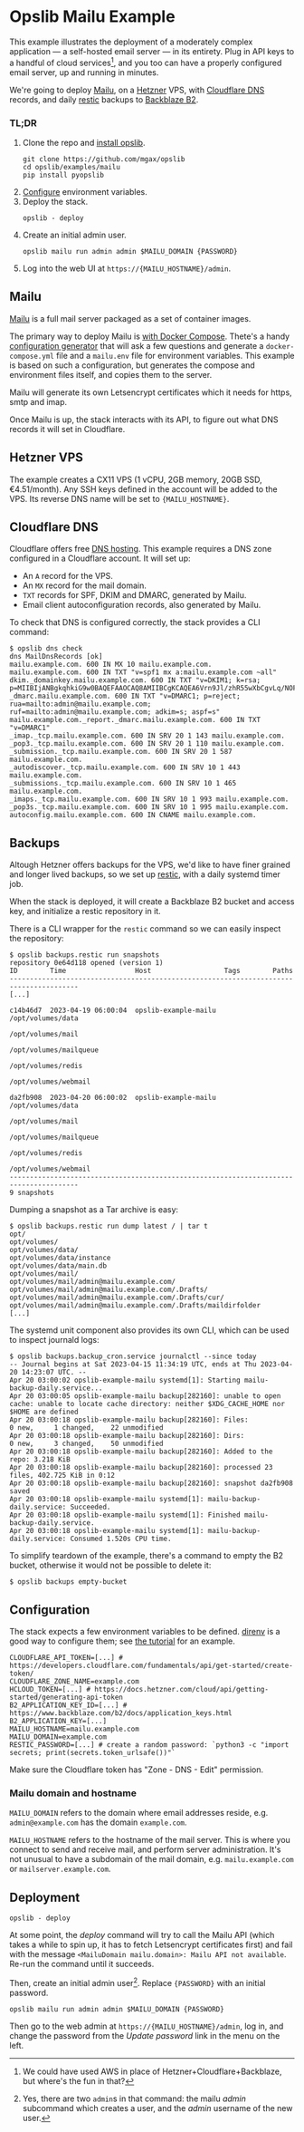 # Opslib Mailu Example

This example illustrates the deployment of a moderately complex application — a self-hosted email server — in its entirety. Plug in API keys to a handful of cloud services[^1], and you too can have a properly configured email server, up and running in minutes.

[^1]: We could have used AWS in place of Hetzner+Cloudflare+Backblaze, but where's the fun in that?

We're going to deploy [Mailu](https://mailu.io), on a [Hetzner](https://www.hetzner.com/) VPS, with [Cloudflare DNS](https://www.cloudflare.com/dns/) records, and daily [restic](https://restic.net/) backups to [Backblaze B2](https://www.backblaze.com/b2/cloud-storage.html).

### TL;DR

1. Clone the repo and [install opslib](https://pyopslib.readthedocs.io/en/latest/installation.html).
    ```shell
    git clone https://github.com/mgax/opslib
    cd opslib/examples/mailu
    pip install pyopslib
    ```
1. [Configure](#configuration) environment variables.
1. Deploy the stack.
    ```shell
    opslib - deploy
    ```
1. Create an initial admin user.
    ```shell
    opslib mailu run admin admin $MAILU_DOMAIN {PASSWORD}
    ```
1. Log into the web UI at `https://{MAILU_HOSTNAME}/admin`.

## Mailu

[Mailu](https://mailu.io) is a full mail server packaged as a set of container images.

The primary way to deploy Mailu is [with Docker Compose](https://mailu.io/2.0/compose/setup.html). Thete's a handy [configuration generator](https://setup.mailu.io/2.0/) that will ask a few questions and generate a `docker-compose.yml` file and a `mailu.env` file for environment variables. This example is based on such a configuration, but generates the compose and environment files itself, and copies them to the server.

Mailu will generate its own Letsencrypt certificates which it needs for https, smtp and imap.

Once Mailu is up, the stack interacts with its API, to figure out what DNS records it will set in Cloudflare.

## Hetzner VPS

The example creates a CX11 VPS (1 vCPU, 2GB memory, 20GB SSD, €4.51/month). Any SSH keys defined in the account will be added to the VPS. Its reverse DNS name will be set to `{MAILU_HOSTNAME}`.

## Cloudflare DNS

Cloudflare offers free [DNS hosting](https://www.cloudflare.com/dns/). This example requires a DNS zone configured in a Cloudflare account. It will set up:

* An `A` record for the VPS.
* An `MX` record for the mail domain.
* `TXT` records for SPF, DKIM and DMARC, generated by Mailu.
* Email client autoconfiguration records, also generated by Mailu.

To check that DNS is configured correctly, the stack provides a CLI command:

```
$ opslib dns check
dns MailDnsRecords [ok]
mailu.example.com. 600 IN MX 10 mailu.example.com.
mailu.example.com. 600 IN TXT "v=spf1 mx a:mailu.example.com ~all"
dkim._domainkey.mailu.example.com. 600 IN TXT "v=DKIM1; k=rsa; p=MIIBIjANBgkqhkiG9w0BAQEFAAOCAQ8AMIIBCgKCAQEA6Vrn9Jl/zhR55wXbCgvLq/NOF51oCG8dYZ/+kL6Uieodu2ofndM7syBL+rLuqiCyCK+LufQonlzSOhOM5pTQwQ1K3j5Ryn0+x7j3R+UtAELdYYWirAkuN6UDLHK8IknnnAAoeAziIW9up4X6c/8CMgofSSN0UzgZnjR3kgWsIanKSEn1ZSPRF+5LRbvlM2eV2w1N7k51ydtmknEvHt69uNdMBoqlLIU5VekrbNMtRZiXCcANhMPqYSzMWV7eiqsEOQuOW/blsolsMQLgF9LQ/07mbzWCgJKzz893EgFrMmDpB4lAQB0fwtFe9bewAUGW8tpnyrZ8RHKcDYjF0EV0pwIDAQAB"
_dmarc.mailu.example.com. 600 IN TXT "v=DMARC1; p=reject; rua=mailto:admin@mailu.example.com; ruf=mailto:admin@mailu.example.com; adkim=s; aspf=s"
mailu.example.com._report._dmarc.mailu.example.com. 600 IN TXT "v=DMARC1"
_imap._tcp.mailu.example.com. 600 IN SRV 20 1 143 mailu.example.com.
_pop3._tcp.mailu.example.com. 600 IN SRV 20 1 110 mailu.example.com.
_submission._tcp.mailu.example.com. 600 IN SRV 20 1 587 mailu.example.com.
_autodiscover._tcp.mailu.example.com. 600 IN SRV 10 1 443 mailu.example.com.
_submissions._tcp.mailu.example.com. 600 IN SRV 10 1 465 mailu.example.com.
_imaps._tcp.mailu.example.com. 600 IN SRV 10 1 993 mailu.example.com.
_pop3s._tcp.mailu.example.com. 600 IN SRV 10 1 995 mailu.example.com.
autoconfig.mailu.example.com. 600 IN CNAME mailu.example.com.
```

## Backups

Altough Hetzner offers backups for the VPS, we'd like to have finer grained and longer lived backups, so we set up [restic](https://restic.net/), with a daily systemd timer job.

When the stack is deployed, it will create a Backblaze B2 bucket and access key, and initialize a restic repository in it.

There is a CLI wrapper for the `restic` command so we can easily inspect the repository:

```
$ opslib backups.restic run snapshots
repository 0e64d118 opened (version 1)
ID        Time                 Host                  Tags        Paths
---------------------------------------------------------------------------------------
[...]

c14b46d7  2023-04-19 06:00:04  opslib-example-mailu              /opt/volumes/data
                                                                 /opt/volumes/mail
                                                                 /opt/volumes/mailqueue
                                                                 /opt/volumes/redis
                                                                 /opt/volumes/webmail

da2fb908  2023-04-20 06:00:02  opslib-example-mailu              /opt/volumes/data
                                                                 /opt/volumes/mail
                                                                 /opt/volumes/mailqueue
                                                                 /opt/volumes/redis
                                                                 /opt/volumes/webmail
---------------------------------------------------------------------------------------
9 snapshots
```

Dumping a snapshot as a Tar archive is easy:

```
$ opslib backups.restic run dump latest / | tar t
opt/
opt/volumes/
opt/volumes/data/
opt/volumes/data/instance
opt/volumes/data/main.db
opt/volumes/mail/
opt/volumes/mail/admin@mailu.example.com/
opt/volumes/mail/admin@mailu.example.com/.Drafts/
opt/volumes/mail/admin@mailu.example.com/.Drafts/cur/
opt/volumes/mail/admin@mailu.example.com/.Drafts/maildirfolder
[...]
```

The systemd unit component also provides its own CLI, which can be used to inspect journald logs:

```
$ opslib backups.backup_cron.service journalctl --since today
-- Journal begins at Sat 2023-04-15 11:34:19 UTC, ends at Thu 2023-04-20 14:23:07 UTC. --
Apr 20 03:00:02 opslib-example-mailu systemd[1]: Starting mailu-backup-daily.service...
Apr 20 03:00:05 opslib-example-mailu backup[282160]: unable to open cache: unable to locate cache directory: neither $XDG_CACHE_HOME nor $HOME are defined
Apr 20 03:00:18 opslib-example-mailu backup[282160]: Files:           0 new,     1 changed,    22 unmodified
Apr 20 03:00:18 opslib-example-mailu backup[282160]: Dirs:            0 new,     3 changed,    50 unmodified
Apr 20 03:00:18 opslib-example-mailu backup[282160]: Added to the repo: 3.218 KiB
Apr 20 03:00:18 opslib-example-mailu backup[282160]: processed 23 files, 402.725 KiB in 0:12
Apr 20 03:00:18 opslib-example-mailu backup[282160]: snapshot da2fb908 saved
Apr 20 03:00:18 opslib-example-mailu systemd[1]: mailu-backup-daily.service: Succeeded.
Apr 20 03:00:18 opslib-example-mailu systemd[1]: Finished mailu-backup-daily.service.
Apr 20 03:00:18 opslib-example-mailu systemd[1]: mailu-backup-daily.service: Consumed 1.520s CPU time.
```

To simplify teardown of the example, there's a command to empty the B2 bucket, otherwise it would not be possible to delete it:

```
$ opslib backups empty-bucket
```

## Configuration

The stack expects a few environment variables to be defined. [direnv](https://direnv.net/) is a good way to configure them; see [the tutorial](https://pyopslib.readthedocs.io/en/latest/tutorial/layout.html) for an example.

```env
CLOUDFLARE_API_TOKEN=[...] # https://developers.cloudflare.com/fundamentals/api/get-started/create-token/
CLOUDFLARE_ZONE_NAME=example.com
HCLOUD_TOKEN=[...] # https://docs.hetzner.com/cloud/api/getting-started/generating-api-token
B2_APPLICATION_KEY_ID=[...] # https://www.backblaze.com/b2/docs/application_keys.html
B2_APPLICATION_KEY=[...]
MAILU_HOSTNAME=mailu.example.com
MAILU_DOMAIN=example.com
RESTIC_PASSWORD=[...] # create a random password: `python3 -c "import secrets; print(secrets.token_urlsafe())"`
```

Make sure the Cloudflare token has "Zone - DNS - Edit" permission.

### Mailu domain and hostname

`MAILU_DOMAIN` refers to the domain where email addresses reside, e.g. `admin@example.com` has the domain `example.com`.

`MAILU_HOSTNAME` refers to the hostname of the mail server. This is where you connect to send and receive mail, and perform server administration. It's not unusual to have a subdomain of the mail domain, e.g. `mailu.example.com` or `mailserver.example.com`.

## Deployment

```shell
opslib - deploy
```

At some point, the _deploy_ command will try to call the Mailu API (which takes a while to spin up, it has to fetch Letsencrypt certificates first) and fail with the message `<MailuDomain mailu.domain>: Mailu API not available`. Re-run the command until it succeeds.

Then, create an initial admin user[^2]. Replace `{PASSWORD}` with an initial password.

[^2]: Yes, there are two `admin`s in that command: the mailu _admin_ subcommand which creates a user, and the _admin_ username of the new user.

```shell
opslib mailu run admin admin $MAILU_DOMAIN {PASSWORD}
```

Then go to the web admin at `https://{MAILU_HOSTNAME}/admin`, log in, and change the password from the _Update password_ link in the menu on the left.
